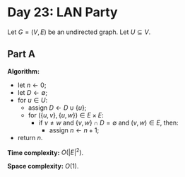 <!-- day23.md -->
<!-- Copyright (c) 2024-2025 Ishan Pranav -->
<!-- Licensed under the MIT license. -->

<!-- LAN Party -->

# Day 23: LAN Party

Let $G=(V,E)$ be an undirected graph. Let $U\subseteq V$.

## Part A

**Algorithm:**

* let $n\leftarrow 0$;
* let $D\leftarrow\emptyset$;
* for $u\in U$:
  * assign $D\leftarrow D\cup\lbrace u\rbrace$;
  * for $(\lbrace u,v\rbrace,\lbrace u,w\rbrace)\in E\times E$:
    * if $v\neq w$ and $\lbrace v,w\rbrace\cap D=\emptyset$ and $(v,w)\in E$, then:
      * assign $n\leftarrow n+1$;
* return $n$.

**Time complexity:** $O(\lvert E\rvert^2)$.

**Space complexity:** $O(1)$.
